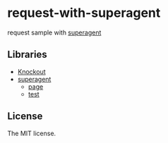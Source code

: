 # request-with-superagent

request sample with [superagent](https://github.com/visionmedia/superagent)

## Libraries

- [Knockout](http://knockoutjs.com)
- [superagent](https://github.com/visionmedia/superagent)
  - [page](http://visionmedia.github.io/superagent/)
  - [test](http://visionmedia.github.io/superagent/docs/test.html)

## License

The MIT license.
